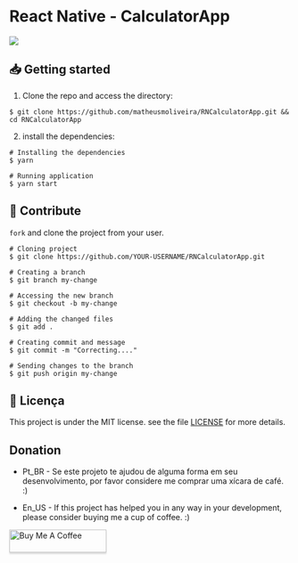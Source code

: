 # React Native - CalculatorApp

<img src="https://user-images.githubusercontent.com/48888681/87295572-cded8a00-c4db-11ea-8efe-f5f81dceea17.png" >


## 📥 Getting started

1. Clone the repo and access the directory:

```
$ git clone https://github.com/matheusmoliveira/RNCalculatorApp.git && cd RNCalculatorApp
```

2. install the dependencies:

```
# Installing the dependencies
$ yarn

# Running application
$ yarn start
```

## :muscle: Contribute

`fork` and clone the project from your user.

```
# Cloning project
$ git clone https://github.com/YOUR-USERNAME/RNCalculatorApp.git

# Creating a branch
$ git branch my-change

# Accessing the new branch
$ git checkout -b my-change

# Adding the changed files
$ git add .

# Creating commit and message
$ git commit -m "Correcting...."

# Sending changes to the branch
$ git push origin my-change
```

## 📝 Licença

This project is under the MIT license. see the file [LICENSE](https://github.com/git/git-scm.com/blob/main/MIT-LICENSE.txt) for more details.

## Donation

- Pt_BR - Se este projeto te ajudou de alguma forma em seu desenvolvimento, por favor considere me comprar uma xícara de café. :)

- En_US - If this project has helped you in any way in your development, please consider buying me a cup of coffee. :)


<a href="https://www.buymeacoffee.com/matheusmoliver" target="_blank"><img src="https://www.buymeacoffee.com/assets/img/custom_images/orange_img.png" alt="Buy Me A Coffee" style="height: 41px !important;width: 174px !important;box-shadow: 0px 3px 2px 0px rgba(190, 190, 190, 0.5) !important;-webkit-box-shadow: 0px 3px 2px 0px rgba(190, 190, 190, 0.5) !important;" ></a>
